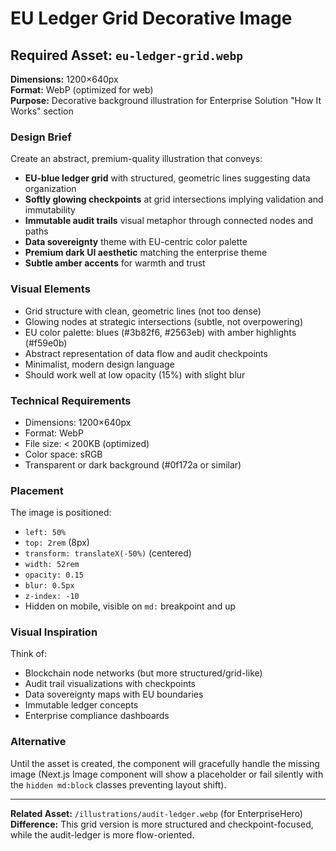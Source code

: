 # EU Ledger Grid Decorative Image

## Required Asset: `eu-ledger-grid.webp`

**Dimensions:** 1200×640px  
**Format:** WebP (optimized for web)  
**Purpose:** Decorative background illustration for Enterprise Solution "How It Works" section

### Design Brief

Create an abstract, premium-quality illustration that conveys:

- **EU-blue ledger grid** with structured, geometric lines suggesting data organization
- **Softly glowing checkpoints** at grid intersections implying validation and immutability
- **Immutable audit trails** visual metaphor through connected nodes and paths
- **Data sovereignty** theme with EU-centric color palette
- **Premium dark UI aesthetic** matching the enterprise theme
- **Subtle amber accents** for warmth and trust

### Visual Elements

- Grid structure with clean, geometric lines (not too dense)
- Glowing nodes at strategic intersections (subtle, not overpowering)
- EU color palette: blues (#3b82f6, #2563eb) with amber highlights (#f59e0b)
- Abstract representation of data flow and audit checkpoints
- Minimalist, modern design language
- Should work well at low opacity (15%) with slight blur

### Technical Requirements

- Dimensions: 1200×640px
- Format: WebP
- File size: < 200KB (optimized)
- Color space: sRGB
- Transparent or dark background (#0f172a or similar)

### Placement

The image is positioned:
- `left: 50%`
- `top: 2rem` (8px)
- `transform: translateX(-50%)` (centered)
- `width: 52rem`
- `opacity: 0.15`
- `blur: 0.5px`
- `z-index: -10`
- Hidden on mobile, visible on `md:` breakpoint and up

### Visual Inspiration

Think of:
- Blockchain node networks (but more structured/grid-like)
- Audit trail visualizations with checkpoints
- Data sovereignty maps with EU boundaries
- Immutable ledger concepts
- Enterprise compliance dashboards

### Alternative

Until the asset is created, the component will gracefully handle the missing image (Next.js Image component will show a placeholder or fail silently with the `hidden md:block` classes preventing layout shift).

---

**Related Asset:** `/illustrations/audit-ledger.webp` (for EnterpriseHero)  
**Difference:** This grid version is more structured and checkpoint-focused, while the audit-ledger is more flow-oriented.
